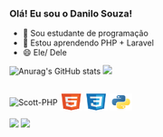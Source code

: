 ### Olá! Eu sou o Danilo Souza!



- 🔭 Sou estudante de programação
- 🌱 Estou aprendendo PHP + Laravel
- 😄 Ele/ Dele

![Anurag's GitHub stats](https://github-readme-stats.vercel.app/api?username=odanilosouza&show_icons=true&theme=radical)
<img width="42.5%" src="https://github-readme-stats.vercel.app/api/top-langs/?username=odanilosouza&langs_count=8&layout=compact&theme=radical">

<div style="display: inline_block"><br>
   <img align="center" alt="Scott-PHP" height="50" width="50" src="https://cdn.jsdelivr.net/gh/devicons/devicon/icons/php/php-plain.svg"">
  <img align="center" alt="Scott-HTML" height="30" width="40" src="https://raw.githubusercontent.com/devicons/devicon/master/icons/html5/html5-original.svg">
  <img align="center" alt="Scott-CSS" height="30" width="40" src="https://raw.githubusercontent.com/devicons/devicon/master/icons/css3/css3-original.svg">
  <img align="center" alt="Scott-Python" height="30" width="40" src="https://raw.githubusercontent.com/devicons/devicon/master/icons/python/python-original.svg">
   
</div>
 
<div> 
 
 
  <a href = "mailto:dev.danilosouza@gmail.com"><img src="https://img.shields.io/badge/-Gmail-%23333?style=for-the-badge&logo=gmail&logoColor=white" target="_blank"></a>
  <a href="https://www.linkedin.com/in/danilolimadesouza/" target="_blank"><img src="https://img.shields.io/badge/-LinkedIn-%230077B5?style=for-the-badge&logo=linkedin&logoColor=white" target="_blank"></a> 
  
</div>


          
